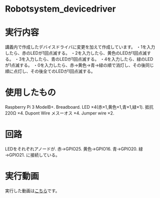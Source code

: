 # Robotsystem_devicedriver
# 実行内容
講義内で作成したデバイスドライバに変更を加えて作成しています。
・1を入力したら、赤のLEDが1回点滅する。
・2を入力したら、黄色のLEDが1回点滅する。
・3を入力したら、青のLEDが1回点滅する。
・4を入力したら、緑のLEDが1点滅する。
・0を入力したら、赤→黄色→青→緑の順で消灯し、その後同じ順に点灯し、その後全てのLEDが1回点滅する。
# 使用したもの
Raspberry Pi 3 ModelB+.
Breadboard.
LED ×4(赤×1,黄色×1,青×1,緑×1).
抵抗　220Ω ×4.
Dupont Wire メスーオス ×4.
Jumper wire ×2.
# 回路
LEDをそれぞれアノードが.
赤→GPIO25.
黄色→GPIO16.
青→GPIO20.
緑→GPIO21.
に接続している。
# 実行動画
実行した動画は[こちら](https://www.youtube.com/watch?v=FUy7c3xXVaw)です。
